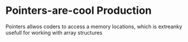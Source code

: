 # Pointers-are-cool Production

Pointers allwos coders to access a memory locations, which is extreanky usefull for working with array structures
